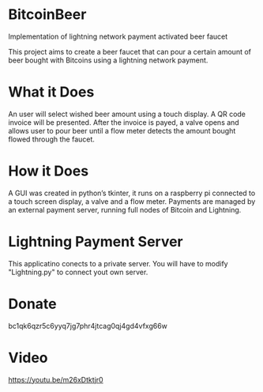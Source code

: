 # BitcoinBeer
Implementation of lightning network payment activated beer faucet

This project aims to create a beer faucet that can pour a certain amount of beer bought with Bitcoins using a lightning network payment.

# What it Does
An user will select wished beer amount using a touch display. A QR code invoice will be presented. After the invoice is payed, a valve opens and allows user to pour beer until a flow meter detects the amount bought flowed through the faucet.

# How it Does
A GUI was created in python’s tkinter, it runs on a raspberry pi connected to a touch screen display, a valve and a flow meter.
Payments are managed by an external payment server, running full nodes of Bitcoin and Lightning.

# Lightning Payment Server
This applicatino conects to a private server. You will have to modify "Lightning.py" to connect yout own server.

# Donate
bc1qk6qzr5c6yyq7jg7phr4jtcag0qj4gd4vfxg66w

# Video
https://youtu.be/m26xDtktjr0

